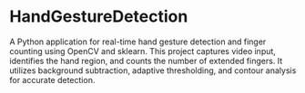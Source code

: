 # HandGestureDetection
A Python application for real-time hand gesture detection and finger counting using OpenCV and sklearn. This project captures video input, identifies the hand region, and counts the number of extended fingers. It utilizes background subtraction, adaptive thresholding, and contour analysis for accurate detection.
